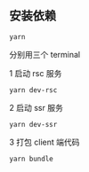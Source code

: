 ## 安装依赖
```
yarn
```

分别用三个 terminal

1 启动 rsc 服务
```
yarn dev-rsc
```

2 启动 ssr 服务
```
yarn dev-ssr
```

3 打包 client 端代码
```
yarn bundle
```